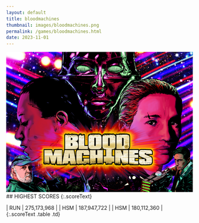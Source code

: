 ```yaml
---
layout: default
title: bloodmachines
thumbnail: images/bloodmachines.png
permalink: /games/bloodmachines.html
date: 2023-11-01
---
```


<img src="../images/bloodmachines.png" class="gameThumbnail img-fluid mx-auto align-middle">
## HIGHEST SCORES
{:.scoreText}

| RUN | 275,173,968 | 
| HSM | 187,947,722 | 
| HSM | 180,112,360 | 
{:.scoreText .table .td}
